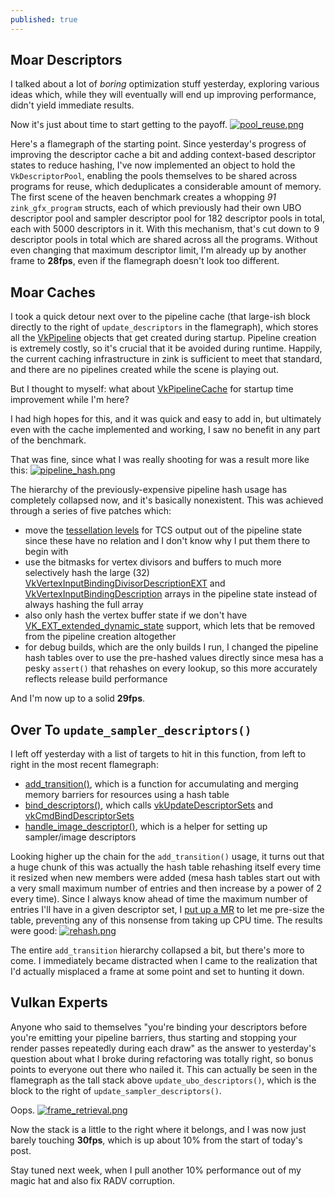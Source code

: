 ```yaml
---
published: true
---
```

## Moar Descriptors

I talked about a lot of *boring* optimization stuff yesterday, exploring various ideas which, while they will eventually will end up improving performance, didn't yield immediate results.

Now it's just about time to start getting to the payoff.
[![pool_reuse.png]({{site.url}}/assets/desc_profiling1/pool_reuse.png)]({{site.url}}/assets/desc_profiling1/pool_reuse.png)

Here's a flamegraph of the starting point. Since yesterday's progress of improving the descriptor cache a bit and adding context-based descriptor states to reduce hashing, I've now implemented an object to hold the `VkDescriptorPool`, enabling the pools themselves to be shared across programs for reuse, which deduplicates a considerable amount of memory. The first scene of the heaven benchmark creates a whopping *91* `zink_gfx_program` structs, each of which previously had their own UBO descriptor pool and sampler descriptor pool for 182 descriptor pools in total, each with 5000 descriptors in it. With this mechanism, that's cut down to 9 descriptor pools in total which are shared across all the programs. Without even changing that maximum descriptor limit, I'm already up by another frame to **28fps**, even if the flamegraph doesn't look too different.

## Moar Caches
I took a quick detour next over to the pipeline cache (that large-ish block directly to the right of `update_descriptors` in the flamegraph), which stores all the [VkPipeline](https://www.khronos.org/registry/vulkan/specs/1.2-extensions/man/html/VkPipeline.html) objects that get created during startup. Pipeline creation is extremely costly, so it's crucial that it be avoided during runtime. Happily, the current caching infrastructure in zink is sufficient to meet that standard, and there are no pipelines created while the scene is playing out.

But I thought to myself: what about [VkPipelineCache](https://www.khronos.org/registry/vulkan/specs/1.2-extensions/man/html/VkPipelineCache.html) for startup time improvement while I'm here?

I had high hopes for this, and it was quick and easy to add in, but ultimately even with the cache implemented and working, I saw no benefit in any part of the benchmark.

That was fine, since what I was really shooting for was a result more like this:
[![pipeline_hash.png]({{site.url}}/assets/desc_profiling1/pipeline_hash.png)]({{site.url}}/assets/desc_profiling1/pipeline_hash.png)

The hierarchy of the previously-expensive pipeline hash usage has completely collapsed now, and it's basically nonexistent. This was achieved through a series of five patches which:
* move the [tessellation levels](https://www.khronos.org/opengl/wiki/Tessellation_Control_Shader#Built-in_outputs) for TCS output out of the pipeline state since these have no relation and I don't know why I put them there to begin with
* use the bitmasks for vertex divisors and buffers to much more selectively hash the large (32) [VkVertexInputBindingDivisorDescriptionEXT](https://www.khronos.org/registry/vulkan/specs/1.2-extensions/man/html/VkVertexInputBindingDivisorDescriptionEXT.html) and [VkVertexInputBindingDescription](https://www.khronos.org/registry/vulkan/specs/1.2-extensions/man/html/VkVertexInputBindingDescription.html) arrays in the pipeline state instead of always hashing the full array
* also only hash the vertex buffer state if we don't have [VK_EXT_extended_dynamic_state](https://www.khronos.org/registry/vulkan/specs/1.2-extensions/man/html/VK_EXT_extended_dynamic_state.html) support, which lets that be removed from the pipeline creation altogether
* for debug builds, which are the only builds I run, I changed the pipeline hash tables over to use the pre-hashed values directly since mesa has a pesky `assert()` that rehashes on every lookup, so this more accurately reflects release build performance

And I'm now up to a solid **29fps**.

## Over To `update_sampler_descriptors()`
I left off yesterday with a list of targets to hit in this function, from left to right in the most recent flamegraph:
* [add_transition()](https://gitlab.freedesktop.org/zmike/mesa/-/blob/blog-20201008/src/gallium/drivers/zink/zink_draw.c#L223), which is a function for accumulating and merging memory barriers for resources using a hash table
* [bind_descriptors()](https://gitlab.freedesktop.org/zmike/mesa/-/blob/blog-20201008/src/gallium/drivers/zink/zink_draw.c#L272), which calls [vkUpdateDescriptorSets](https://www.khronos.org/registry/vulkan/specs/1.2-extensions/man/html/vkUpdateDescriptorSets.html) and [vkCmdBindDescriptorSets](https://www.khronos.org/registry/vulkan/specs/1.2-extensions/man/html/vkCmdBindDescriptorSets.html)
* [handle_image_descriptor()](https://gitlab.freedesktop.org/zmike/mesa/-/blob/blog-20201008/src/gallium/drivers/zink/zink_draw.c#L467), which is a helper for setting up sampler/image descriptors

Looking higher up the chain for the `add_transition()` usage, it turns out that a huge chunk of this was actually the hash table rehashing itself every time it resized when new members were added (mesa hash tables start out with a very small maximum number of entries and then increase by a power of 2 every time). Since I always know ahead of time the maximum number of entries I'll have in a given descriptor set, I [put up a MR](https://gitlab.freedesktop.org/mesa/mesa/-/merge_requests/7037) to let me pre-size the table, preventing any of this nonsense from taking up CPU time. The results were good:
[![rehash.png]({{site.url}}/assets/desc_profiling1/rehash.png)]({{site.url}}/assets/desc_profiling1/rehash.png)

The entire `add_transition` hierarchy collapsed a bit, but there's more to come. I immediately became distracted when I came to the realization that I'd actually misplaced a frame at some point and set to hunting it down.

## Vulkan Experts
Anyone who said to themselves "you're binding your descriptors before you're emitting your pipeline barriers, thus starting and stopping your render passes repeatedly during each draw" as the answer to yesterday's question about what I broke during refactoring was totally right, so bonus points to everyone out there who nailed it. This can actually be seen in the flamegraph as the tall stack above `update_ubo_descriptors()`, which is the block to the right of `update_sampler_descriptors()`.

Oops.
[![frame_retrieval.png]({{site.url}}/assets/desc_profiling1/frame_retrieval.png)]({{site.url}}/assets/desc_profiling1/frame_retrieval.png)

Now the stack is a little to the right where it belongs, and I was now just barely touching **30fps**, which is up about 10% from the start of today's post.

Stay tuned next week, when I pull another 10% performance out of my magic hat and also fix RADV corruption.
